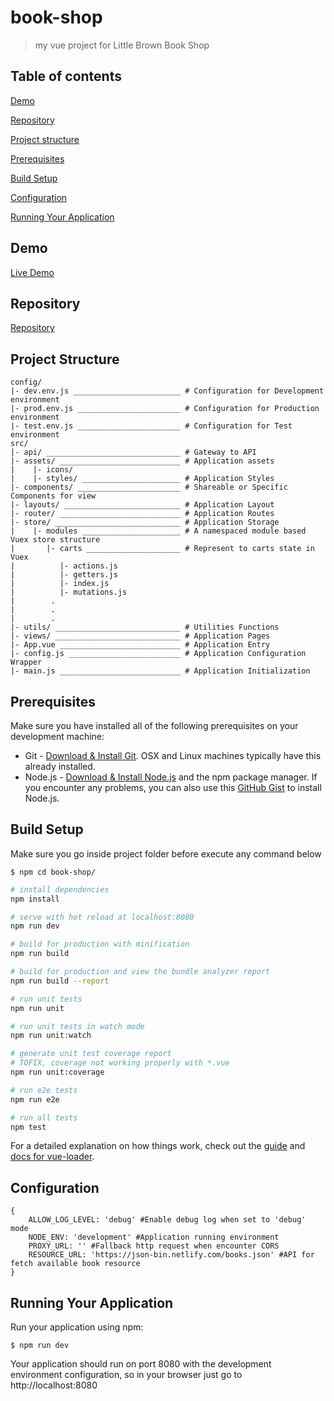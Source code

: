 # book-shop

> my vue project for Little Brown Book Shop

## Table of contents
[Demo](#demo)

[Repository](#repository)

[Project structure](#project-structure)

[Prerequisites](#prerequisites)

[Build Setup](#build-setup)

[Configuration](#configuration)

[Running Your Application](#running-your-application)
## Demo

[Live Demo](https://suptantesting1.github.io)

## Repository

[Repository](https://github.com/suptan/bookShop/tree/master/book-shop)

## Project Structure

````
config/
|- dev.env.js ________________________ # Configuration for Development environment
|- prod.env.js _______________________ # Configuration for Production environment
|- test.env.js _______________________ # Configuration for Test environment
src/
|- api/ ______________________________ # Gateway to API
|- assets/ ___________________________ # Application assets
|    |- icons/
|    |- styles/ ______________________ # Application Styles
|- components/ _______________________ # Shareable or Specific Components for view
|- layouts/ __________________________ # Application Layout
|- router/ ___________________________ # Application Routes
|- store/ ____________________________ # Application Storage
|    |- modules ______________________ # A namespaced module based Vuex store structure
|       |- carts _____________________ # Represent to carts state in Vuex
|          |- actions.js
|          |- getters.js
|          |- index.js
|          |- mutations.js
|        .
|        .
|        .
|- utils/ ____________________________ # Utilities Functions
|- views/ ____________________________ # Application Pages
|- App.vue ___________________________ # Application Entry
|- config.js _________________________ # Application Configuration Wrapper
|- main.js ___________________________ # Application Initialization
````

## Prerequisites
Make sure you have installed all of the following prerequisites on your development machine:
* Git - [Download & Install Git](https://git-scm.com/downloads). OSX and Linux machines typically have this already installed.
* Node.js - [Download & Install Node.js](https://nodejs.org/en/download/) and the npm package manager. If you encounter any problems, you can also use this [GitHub Gist](https://gist.github.com/isaacs/579814) to install Node.js.

## Build Setup

Make sure you go inside project folder before execute any command below
```
$ npm cd book-shop/
```

``` bash
# install dependencies
npm install

# serve with hot reload at localhost:8080
npm run dev

# build for production with minification
npm run build

# build for production and view the bundle analyzer report
npm run build --report

# run unit tests
npm run unit

# run unit tests in watch mode
npm run unit:watch

# generate unit test coverage report
# TOFIX, coverage not working properly with *.vue
npm run unit:coverage

# run e2e tests
npm run e2e

# run all tests
npm test
```

For a detailed explanation on how things work, check out the [guide](http://vuejs-templates.github.io/webpack/) and [docs for vue-loader](http://vuejs.github.io/vue-loader).

## Configuration
```
{
    ALLOW_LOG_LEVEL: 'debug' #Enable debug log when set to 'debug' mode
    NODE_ENV: 'development' #Application running environment
    PROXY_URL: '' #Fallback http request when encounter CORS
    RESOURCE_URL: 'https://json-bin.netlify.com/books.json' #API for fetch available book resource
}
```

## Running Your Application

Run your application using npm:
```
$ npm run dev
```
Your application should run on port 8080 with the development environment configuration, so in your browser just go to http://localhost:8080

